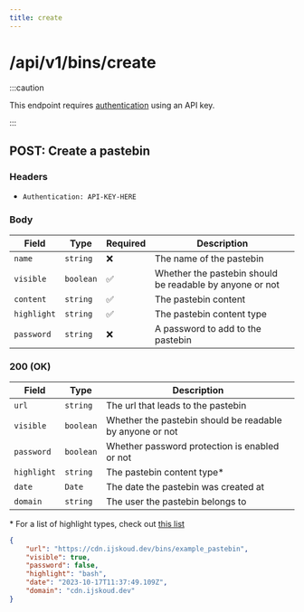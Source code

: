 ```yaml
---
title: create
---
```


# /api/v1/bins/create

:::caution

This endpoint requires [authentication](/docs/api/intro#authentication) using an API key.

:::

## POST: Create a pastebin

### Headers

-   `Authentication: API-KEY-HERE`

### Body

| Field       | Type      | Required | Description                                              |
| ----------- | --------- | -------- | -------------------------------------------------------- |
| `name`      | `string`  | ❌       | The name of the pastebin                                 |
| `visible`   | `boolean` | ✅       | Whether the pastebin should be readable by anyone or not |
| `content`   | `string`  | ✅       | The pastebin content                                     |
| `highlight` | `string`  | ✅       | The pastebin content type                                |
| `password`  | `string`  | ❌       | A password to add to the pastebin                        |

### 200 (OK)

| Field       | Type      | Description                                              |
| ----------- | --------- | -------------------------------------------------------- |
| `url`       | `string`  | The url that leads to the pastebin                       |
| `visible`   | `boolean` | Whether the pastebin should be readable by anyone or not |
| `password`  | `boolean` | Whether password protection is enabled or not            |
| `highlight` | `string`  | The pastebin content type\*                              |
| `date`      | `Date`    | The date the pastebin was created at                     |
| `domain`    | `string`  | The user the pastebin belongs to                         |

\* For a list of highlight types, check out [this list](https://github.com/react-syntax-highlighter/react-syntax-highlighter/blob/master/src/languages/hljs/supported-languages.js)

```json
{
	"url": "https://cdn.ijskoud.dev/bins/example_pastebin",
	"visible": true,
	"password": false,
	"highlight": "bash",
	"date": "2023-10-17T11:37:49.109Z",
	"domain": "cdn.ijskoud.dev"
}
```
